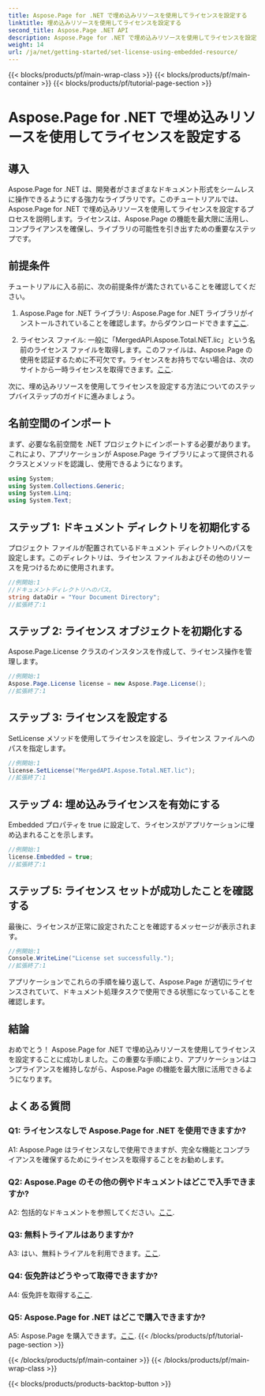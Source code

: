 ```yaml
---
title: Aspose.Page for .NET で埋め込みリソースを使用してライセンスを設定する
linktitle: 埋め込みリソースを使用してライセンスを設定する
second_title: Aspose.Page .NET API
description: Aspose.Page for .NET で埋め込みリソースを使用してライセンスを設定する方法を学びます。コンプライアンスを確保し、文書処理の可能性を最大限に引き出します。
weight: 14
url: /ja/net/getting-started/set-license-using-embedded-resource/
---
```


{{< blocks/products/pf/main-wrap-class >}}
{{< blocks/products/pf/main-container >}}
{{< blocks/products/pf/tutorial-page-section >}}

# Aspose.Page for .NET で埋め込みリソースを使用してライセンスを設定する

## 導入

Aspose.Page for .NET は、開発者がさまざまなドキュメント形式をシームレスに操作できるようにする強力なライブラリです。このチュートリアルでは、Aspose.Page for .NET で埋め込みリソースを使用してライセンスを設定するプロセスを説明します。ライセンスは、Aspose.Page の機能を最大限に活用し、コンプライアンスを確保し、ライブラリの可能性を引き出すための重要なステップです。

## 前提条件

チュートリアルに入る前に、次の前提条件が満たされていることを確認してください。

1. Aspose.Page for .NET ライブラリ: Aspose.Page for .NET ライブラリがインストールされていることを確認します。からダウンロードできます[ここ](https://releases.aspose.com/page/net/).

2. ライセンス ファイル: 一般に「MergedAPI.Aspose.Total.NET.lic」という名前のライセンス ファイルを取得します。このファイルは、Aspose.Page の使用を認証するために不可欠です。ライセンスをお持ちでない場合は、次のサイトから一時ライセンスを取得できます。[ここ](https://purchase.aspose.com/temporary-license/).

次に、埋め込みリソースを使用してライセンスを設定する方法についてのステップバイステップのガイドに進みましょう。

## 名前空間のインポート

まず、必要な名前空間を .NET プロジェクトにインポートする必要があります。これにより、アプリケーションが Aspose.Page ライブラリによって提供されるクラスとメソッドを認識し、使用できるようになります。

```csharp
using System;
using System.Collections.Generic;
using System.Linq;
using System.Text;
```

## ステップ 1: ドキュメント ディレクトリを初期化する

プロジェクト ファイルが配置されているドキュメント ディレクトリへのパスを設定します。このディレクトリは、ライセンス ファイルおよびその他のリソースを見つけるために使用されます。

```csharp
//例開始:1
//ドキュメントディレクトリへのパス。
string dataDir = "Your Document Directory";
//拡張終了:1
```

## ステップ 2: ライセンス オブジェクトを初期化する

Aspose.Page.License クラスのインスタンスを作成して、ライセンス操作を管理します。

```csharp
//例開始:1
Aspose.Page.License license = new Aspose.Page.License();
//拡張終了:1
```

## ステップ 3: ライセンスを設定する

SetLicense メソッドを使用してライセンスを設定し、ライセンス ファイルへのパスを指定します。

```csharp
//例開始:1
license.SetLicense("MergedAPI.Aspose.Total.NET.lic");
//拡張終了:1
```

## ステップ 4: 埋め込みライセンスを有効にする

Embedded プロパティを true に設定して、ライセンスがアプリケーションに埋め込まれることを示します。

```csharp
//例開始:1
license.Embedded = true;
//拡張終了:1
```

## ステップ 5: ライセンス セットが成功したことを確認する

最後に、ライセンスが正常に設定されたことを確認するメッセージが表示されます。

```csharp
//例開始:1
Console.WriteLine("License set successfully.");
//拡張終了:1
```

アプリケーションでこれらの手順を繰り返して、Aspose.Page が適切にライセンスされていて、ドキュメント処理タスクで使用できる状態になっていることを確認します。

## 結論

おめでとう！ Aspose.Page for .NET で埋め込みリソースを使用してライセンスを設定することに成功しました。この重要な手順により、アプリケーションはコンプライアンスを維持しながら、Aspose.Page の機能を最大限に活用できるようになります。

## よくある質問

### Q1: ライセンスなしで Aspose.Page for .NET を使用できますか?

A1: Aspose.Page はライセンスなしで使用できますが、完全な機能とコンプライアンスを確保するためにライセンスを取得することをお勧めします。

### Q2: Aspose.Page のその他の例やドキュメントはどこで入手できますか?

 A2: 包括的なドキュメントを参照してください。[ここ](https://reference.aspose.com/page/net/).

### Q3: 無料トライアルはありますか?

 A3: はい、無料トライアルを利用できます。[ここ](https://releases.aspose.com/).

### Q4: 仮免許はどうやって取得できますか?

 A4: 仮免許を取得する[ここ](https://purchase.aspose.com/temporary-license/).

### Q5: Aspose.Page for .NET はどこで購入できますか?

 A5: Aspose.Page を購入できます。[ここ](https://purchase.aspose.com/buy).
{{< /blocks/products/pf/tutorial-page-section >}}

{{< /blocks/products/pf/main-container >}}
{{< /blocks/products/pf/main-wrap-class >}}

{{< blocks/products/products-backtop-button >}}
